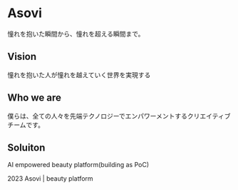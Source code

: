 # Asovi
憧れを抱いた瞬間から、憧れを超える瞬間まで。

## Vision
憧れを抱いた人が憧れを越えていく世界を実現する

## Who we are
僕らは、全ての人々を先端テクノロジーでエンパワーメントするクリエイティブチームです。

## Soluiton
AI empowered beauty platform(building as PoC)

2023 Asovi | beauty platform
